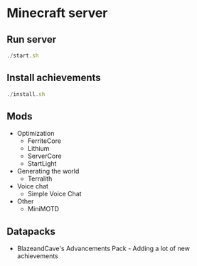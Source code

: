 # Minecraft server

## Run server

```js
./start.sh
```

## Install achievements

```js
./install.sh
```


## Mods

* Optimization
    * FerriteCore
    * Lithium
    * ServerCore
    * StartLight
* Generating the world
    * Terralith
* Voice chat
    * Simple Voice Chat
* Other
    * MiniMOTD

## Datapacks

* BlazeandCave's Advancements Pack - Adding a lot of new achievements
    